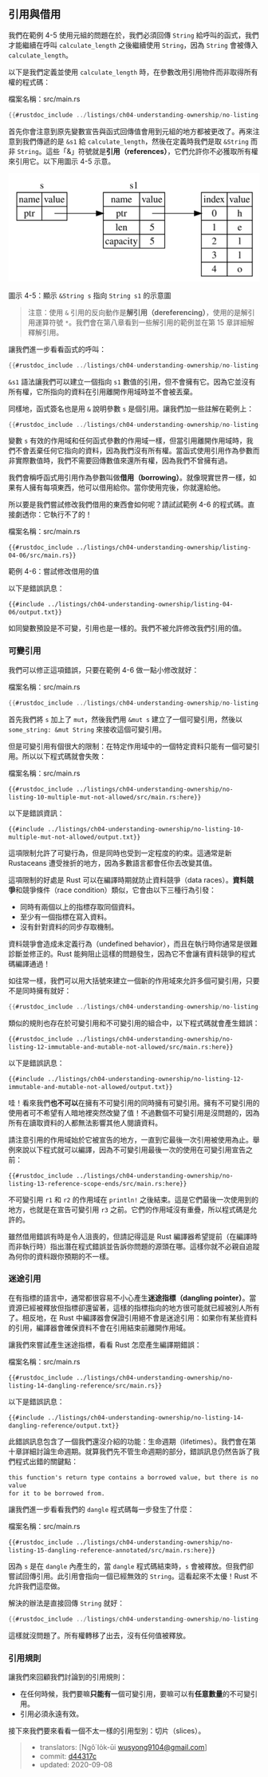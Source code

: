## 引用與借用

我們在範例 4-5 使用元組的問題在於，我們必須回傳 `String` 給呼叫的函式，我們才能繼續在呼叫 `calculate_length` 之後繼續使用 `String`，因為 `String` 會被傳入 `calculate_length`。

以下是我們定義並使用 `calculate_length` 時，在參數改用引用物件而非取得所有權的程式碼：

<span class="filename">檔案名稱：src/main.rs</span>

```rust
{{#rustdoc_include ../listings/ch04-understanding-ownership/no-listing-07-reference/src/main.rs:all}}
```

首先你會注意到原先變數宣告與函式回傳值會用到元組的地方都被更改了。再來注意到我們傳遞的是 `&s1` 給 `calculate_length`，然後在定義時我們是取 `&String` 而非 `String`。這些「&」符號就是**引用（references）**，它們允許你不必獲取所有權來引用它。以下用圖示 4-5 示意。 

<img alt="&String s pointing at String s1" src="img/trpl04-05.svg" class="center" />

<span class="caption">圖示 4-5：顯示 `&String s` 指向 `String s1` 的示意圖</span>

> 注意：使用 `&` 引用的反向動作是**解引用（dereferencing）**，使用的是解引用運算符號 `*`。我們會在第八章看到一些解引用的範例並在第 15 章詳細解釋解引用。

讓我們進一步看看函式的呼叫：

```rust
{{#rustdoc_include ../listings/ch04-understanding-ownership/no-listing-07-reference/src/main.rs:here}}
```

`&s1` 語法讓我們可以建立一個指向 `s1` 數值的引用，但不會擁有它。因為它並沒有所有權，它所指向的資料在引用離開作用域時並不會被丟棄。

同樣地，函式簽名也是用 `&` 說明參數 `s` 是個引用。讓我們加一些註解在範例上：

```rust
{{#rustdoc_include ../listings/ch04-understanding-ownership/no-listing-08-reference-with-annotations/src/main.rs:here}}
```

變數 `s` 有效的作用域和任何函式參數的作用域一樣，但當引用離開作用域時，我們不會丟棄任何它指向的資料，因為我們沒有所有權。當函式使用引用作為參數而非實際數值時，我們不需要回傳數值來還所有權，因為我們不曾擁有過。

我們會稱呼函式用引用作為參數叫做**借用（borrowing）**。就像現實世界一樣，如果有人擁有每項東西，他可以借用給你。當你使用完後，你就還給他。

所以要是我們嘗試修改我們借用的東西會如何呢？請試試範例 4-6 的程式碼。直接劇透你：它執行不了的！

<span class="filename">檔案名稱：src/main.rs</span>

```rust,ignore,does_not_compile
{{#rustdoc_include ../listings/ch04-understanding-ownership/listing-04-06/src/main.rs}}
```

<span class="caption">範例 4-6：嘗試修改借用的值</span>

以下是錯誤訊息：

```console
{{#include ../listings/ch04-understanding-ownership/listing-04-06/output.txt}}
```

如同變數預設是不可變，引用也是一樣的。我們不被允許修改我們引用的值。

### 可變引用

我們可以修正這項錯誤，只要在範例 4-6 做一點小修改就好：

<span class="filename">檔案名稱：src/main.rs</span>

```rust
{{#rustdoc_include ../listings/ch04-understanding-ownership/no-listing-09-fixes-listing-04-06/src/main.rs}}
```

首先我們將 `s` 加上了 `mut`，然後我們用 `&mut s` 建立了一個可變引用，然後以 `some_string: &mut String` 來接收這個可變引用。

但是可變引用有個很大的限制：在特定作用域中的一個特定資料只能有一個可變引用。所以以下程式碼就會失敗：

<span class="filename">檔案名稱：src/main.rs</span>

```rust,ignore,does_not_compile
{{#rustdoc_include ../listings/ch04-understanding-ownership/no-listing-10-multiple-mut-not-allowed/src/main.rs:here}}
```

以下是錯誤資訊：

```console
{{#include ../listings/ch04-understanding-ownership/no-listing-10-multiple-mut-not-allowed/output.txt}}
```

這項限制允許了可變行為，但是同時也受到一定程度的約束。這通常是新 Rustaceans 遭受挫折的地方，因為多數語言都會任你去改變其值。

這項限制的好處是 Rust 可以在編譯時期就防止資料競爭（data races）。**資料競爭**和競爭條件（race condition）類似，它會由以下三種行為引發：

* 同時有兩個以上的指標存取同個資料。
* 至少有一個指標在寫入資料。
* 沒有針對資料的同步存取機制。

資料競爭會造成未定義行為（undefined behavior），而且在執行時你通常是很難診斷並修正的。Rust 能夠阻止這樣的問題發生，因為它不會讓有資料競爭的程式碼編譯通過！

如往常一樣，我們可以用大括號來建立一個新的作用域來允許多個可變引用，只要不是同時擁有就好：

```rust
{{#rustdoc_include ../listings/ch04-understanding-ownership/no-listing-11-muts-in-separate-scopes/src/main.rs:here}}
```

類似的規則也存在於可變引用和不可變引用的組合中，以下程式碼就會產生錯誤：

```rust,ignore,does_not_compile
{{#rustdoc_include ../listings/ch04-understanding-ownership/no-listing-12-immutable-and-mutable-not-allowed/src/main.rs:here}}
```

以下是錯誤訊息：

```console
{{#include ../listings/ch04-understanding-ownership/no-listing-12-immutable-and-mutable-not-allowed/output.txt}}
```

哇！看來我們**也不可以**在擁有不可變引用的同時擁有可變引用。擁有不可變引用的使用者可不希望有人暗地裡突然改變了值！不過數個不可變引用是沒問題的，因為所有在讀取資料的人都無法影響其他人閱讀資料。

請注意引用的作用域始於它被宣告的地方，一直到它最後一次引用被使用為止。舉例來說以下程式就可以編譯，因為不可變引用最後一次的使用在可變引用宣告之前：

```rust,edition2018
{{#rustdoc_include ../listings/ch04-understanding-ownership/no-listing-13-reference-scope-ends/src/main.rs:here}}
```

不可變引用 `r1` 和 `r2` 的作用域在 `println!` 之後結束。這是它們最後一次使用到的地方，也就是在宣告可變引用 `r3` 之前。它們的作用域沒有重疊，所以程式碼是允許的。

雖然借用錯誤有時是令人沮喪的，但請記得這是 Rust 編譯器希望提前（在編譯時而非執行時）指出潛在程式錯誤並告訴你問題的源頭在哪。這樣你就不必親自追蹤為何你的資料跟你預期的不一樣。

### 迷途引用

在有指標的語言中，通常都很容易不小心產生**迷途指標（dangling pointer）**。當資源已經被釋放但指標卻還留著，這樣的指標指向的地方很可能就已經被別人所有了。相反地，在 Rust 中編譯器會保證引用絕不會是迷途引用：如果你有某些資料的引用，編譯器會確保資料不會在引用結束前離開作用域。

讓我們來嘗試產生迷途指標，看看 Rust 怎麼產生編譯期錯誤：

<span class="filename">檔案名稱：src/main.rs</span>

```rust,ignore,does_not_compile
{{#rustdoc_include ../listings/ch04-understanding-ownership/no-listing-14-dangling-reference/src/main.rs}}
```

以下是錯誤訊息：

```console
{{#include ../listings/ch04-understanding-ownership/no-listing-14-dangling-reference/output.txt}}
```

此錯誤訊息包含了一個我們還沒介紹的功能：生命週期（lifetimes）。我們會在第十章詳細討論生命週期。就算我們先不管生命週期的部分，錯誤訊息仍然告訴了我們程式出錯的關鍵點：

```text
this function's return type contains a borrowed value, but there is no value
for it to be borrowed from.
```

讓我們進一步看看我們的 `dangle` 程式碼每一步發生了什麼：

<span class="filename">檔案名稱：src/main.rs</span>

```rust,ignore,does_not_compile
{{#rustdoc_include ../listings/ch04-understanding-ownership/no-listing-15-dangling-reference-annotated/src/main.rs:here}}
```

因為 `s` 是在 `dangle` 內產生的，當 `dangle` 程式碼結束時，`s` 會被釋放。但我們卻嘗試回傳引用。此引用會指向一個已經無效的 `String`。這看起來不太優！Rust 不允許我們這麼做。

解決的辦法是直接回傳 `String` 就好：

```rust
{{#rustdoc_include ../listings/ch04-understanding-ownership/no-listing-16-no-dangle/src/main.rs:here}}
```

這樣就沒問題了。所有權轉移了出去，沒有任何值被釋放。

### 引用規則

讓我們來回顧我們討論到的引用規則：

* 在任何時候，我們要嘛**只能有**一個可變引用，要嘛可以有**任意數量**的不可變引用。
* 引用必須永遠有效。

接下來我們要來看看一個不太一樣的引用型別：切片（slices）。

> - translators: [Ngô͘ Io̍k-ūi <wusyong9104@gmail.com>]
> - commit: [d44317c](https://github.com/rust-lang/book/blob/d44317c3122b44fb713aba66cc295dee3453b24b/src/ch04-02-references-and-borrowing.md)
> - updated: 2020-09-08